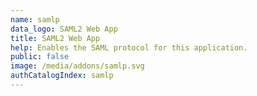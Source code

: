 ```yaml
---
name: samlp
data_logo: SAML2 Web App
title: SAML2 Web App
help: Enables the SAML protocol for this application.
public: false
image: /media/addons/samlp.svg
authCatalogIndex: samlp
---
```

